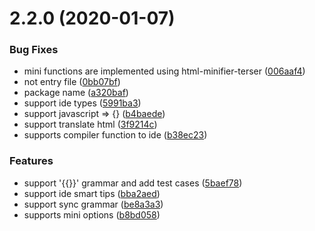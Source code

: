# 2.2.0 (2020-01-07)


### Bug Fixes

* mini functions are implemented using html-minifier-terser ([006aaf4](https://github.com/Linkontoask/html-template/commit/006aaf447d099a5af4d0ce24bd694d706255f0e8))
* not entry file ([0bb07bf](https://github.com/Linkontoask/html-template/commit/0bb07bf0f18712dc34355d9fe72ffd384553e542))
* package name ([a320baf](https://github.com/Linkontoask/html-template/commit/a320baf693ef36239ee58e38df6ac540d570975b))
* support ide types ([5991ba3](https://github.com/Linkontoask/html-template/commit/5991ba3e18c96560f9396ef30edcf6823157c592))
* support javascript => {} ([b4baede](https://github.com/Linkontoask/html-template/commit/b4baedef3f4bb681dba9c3d82079d42676c4fd94))
* support translate html ([3f9214c](https://github.com/Linkontoask/html-template/commit/3f9214c34dc4ff956dabc62cebf7a44abad21fb2))
* supports compiler function to ide ([b38ec23](https://github.com/Linkontoask/html-template/commit/b38ec234259d180a428c95f083277b35a93372e6))


### Features

* support '{{}}' grammar and add test cases ([5baef78](https://github.com/Linkontoask/html-template/commit/5baef785bfe27ad0b9e92ff89a01cedba0b5ccf7))
* support ide smart tips ([bba2aed](https://github.com/Linkontoask/html-template/commit/bba2aed35ce0a073614d469080df9aa092d21d13))
* support sync grammar ([be8a3a3](https://github.com/Linkontoask/html-template/commit/be8a3a3fe4f3587a4cd9ccbebe4f7f9b3b57f6c4))
* supports mini options ([b8bd058](https://github.com/Linkontoask/html-template/commit/b8bd0587756b8604aead5f3751c4551f1a39aaf9))



